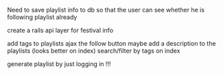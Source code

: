Need to save playlist info to db so that the user can see whether he is following playlist already


create a rails api layer for festival info

add tags to playlists
ajax the follow button
maybe add a description to the playlists (looks better on index)
search/filter by tags on index

generate playlist by just logging in !!!
